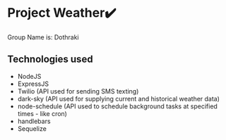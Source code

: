 # Project Weather✔️

Group Name is:  Dothraki

## Technologies used
* NodeJS
* ExpressJS
* Twilio  (API used for sending SMS texting)
* dark-sky  (API used for supplying current and historical weather data)
* node-schedule  (API used to schedule background tasks at specified times - like cron)
* handlebars
* Sequelize

